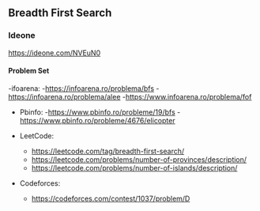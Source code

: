 ## Breadth First Search

### Ideone
https://ideone.com/NVEuN0


#### Problem Set

-ifoarena:
 -https://infoarena.ro/problema/bfs
 -https://infoarena.ro/problema/alee
 -https://www.infoarena.ro/problema/fof

- Pbinfo:
  -https://www.pbinfo.ro/probleme/19/bfs
  -https://www.pbinfo.ro/probleme/4676/elicopter


- LeetCode:
  - https://leetcode.com/tag/breadth-first-search/
  - https://leetcode.com/problems/number-of-provinces/description/
  - https://leetcode.com/problems/number-of-islands/description/


- Codeforces:
  - https://codeforces.com/contest/1037/problem/D
